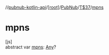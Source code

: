 //[pubnub-kotlin-api](../../../../index.md)/[[root]](../../index.md)/[PubNub](../index.md)/[T$37](index.md)/[mpns](mpns.md)

# mpns

[js]\
abstract var [mpns](mpns.md): [Any](https://kotlinlang.org/api/latest/jvm/stdlib/kotlin-stdlib/kotlin/-any/index.html)?
